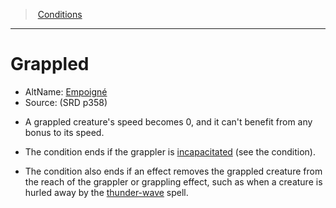 ﻿---
!GenericItem
Name: Grappled
Id: conditions_vo.md#grappled
ParentLink: conditions_vo.md#conditions
ParentName: Conditions
NameLevel: 1
AltName: '[Empoigné](hd_conditions_empoigne.md)'
Source: (SRD p358)
Attributes: {}
---
> [Conditions](srd_conditions.md)

---

# Grappled

- AltName: [Empoigné](hd_conditions_empoigne.md)
- Source: (SRD p358)

* A grappled creature's speed becomes 0, and it can't benefit from any bonus to its speed.

* The condition ends if the grappler is [incapacitated](srd_conditions_incapacitated.md) (see the condition).

* The condition also ends if an effect removes the grappled creature from the reach of the grappler or grappling effect, such as when a creature is hurled away by the [thunder-wave](srd_spells_thunderwave.md) spell.

